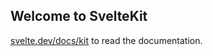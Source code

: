 ## Welcome to SvelteKit

[svelte.dev/docs/kit](https://svelte.dev/docs/kit) to read the documentation.
